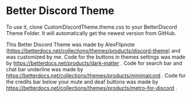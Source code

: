# Better Discord Theme
To use it, clone CustomDiscordTheme.theme.css to your BetterDiscord Theme Folder. It will automatically get the newest version from GitHub.

This Better Discord Theme was made by AlexFlipnote (https://betterdocs.net/collections/themes/products/discord-theme) and was customized by me.
Code for the buttons in themes settings was made by https://betterdocs.net/products/dark-matter .
Code for search bar and chat bar underline was made by https://betterdocs.net/collections/themes/products/minimalcord .
Code for the credits bar below your mute and deaf buttons was made by https://betterdocs.net/collections/themes/products/metro-for-discord .